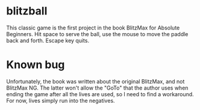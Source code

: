 # blitzball

This classic game is the first project in the book BlitzMax for Absolute Beginners. 
Hit space to serve the ball, use the mouse to move the paddle back and forth. Escape key quits. 

# Known bug

Unfortunately, the book was written about the original BlitzMax, and not BlitzMax NG. The latter won't allow the "GoTo" that the author uses when ending the game after all the lives are used, so I need to find a workaround. For now, lives simply run into the negatives. 